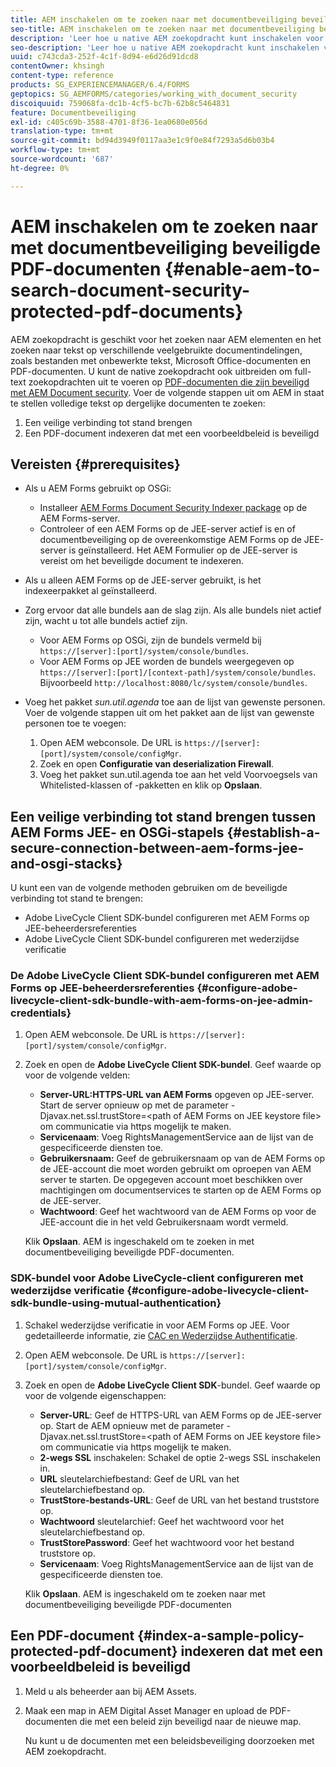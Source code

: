 ```yaml
---
title: AEM inschakelen om te zoeken naar met documentbeveiliging beveiligde PDF-documenten
seo-title: AEM inschakelen om te zoeken naar met documentbeveiliging beveiligde PDF-documenten
description: 'Leer hoe u native AEM zoekopdracht kunt inschakelen voor het uitvoeren van full-text zoekopdrachten op DRM-beveiligde PDF-documenten.  '
seo-description: 'Leer hoe u native AEM zoekopdracht kunt inschakelen voor het uitvoeren van full-text zoekopdrachten op DRM-beveiligde PDF-documenten.  '
uuid: c743cda3-252f-4c1f-8d94-e6d26d91dcd8
contentOwner: khsingh
content-type: reference
products: SG_EXPERIENCEMANAGER/6.4/FORMS
geptopics: SG_AEMFORMS/categories/working_with_document_security
discoiquuid: 759068fa-dc1b-4cf5-bc7b-62b8c5464831
feature: Documentbeveiliging
exl-id: c405c69b-3588-4701-8f36-1ea0680e056d
translation-type: tm+mt
source-git-commit: bd94d3949f0117aa3e1c9f0e84f7293a5d6b03b4
workflow-type: tm+mt
source-wordcount: '687'
ht-degree: 0%

---
```


# AEM inschakelen om te zoeken naar met documentbeveiliging beveiligde PDF-documenten {#enable-aem-to-search-document-security-protected-pdf-documents}

AEM zoekopdracht is geschikt voor het zoeken naar AEM elementen en het zoeken naar tekst op verschillende veelgebruikte documentindelingen, zoals bestanden met onbewerkte tekst, Microsoft Office-documenten en PDF-documenten. U kunt de native zoekopdracht ook uitbreiden om full-text zoekopdrachten uit te voeren op [PDF-documenten die zijn beveiligd met AEM Document security](/help/forms/using/admin-help/document-security.md). Voer de volgende stappen uit om AEM in staat te stellen volledige tekst op dergelijke documenten te zoeken:

1. Een veilige verbinding tot stand brengen
1. Een PDF-document indexeren dat met een voorbeeldbeleid is beveiligd

## Vereisten {#prerequisites}

* Als u AEM Forms gebruikt op OSGi:

   * Installeer [AEM Forms Document Security Indexer package](https://helpx.adobe.com/aem-forms/kb/aem-forms-releases.html) op de AEM Forms-server.
   * Controleer of een AEM Forms op de JEE-server actief is en of documentbeveiliging op de overeenkomstige AEM Forms op de JEE-server is geïnstalleerd. Het AEM Formulier op de JEE-server is vereist om het beveiligde document te indexeren.

* Als u alleen AEM Forms op de JEE-server gebruikt, is het indexeerpakket al geïnstalleerd.
* Zorg ervoor dat alle bundels aan de slag zijn. Als alle bundels niet actief zijn, wacht u tot alle bundels actief zijn.

   * Voor AEM Forms op OSGi, zijn de bundels vermeld bij `https://[server]:[port]/system/console/bundles`.
   * Voor AEM Forms op JEE worden de bundels weergegeven op `https://[server]:[port]/[context-path]/system/console/bundles`. Bijvoorbeeld `http://localhost:8080/lc/system/console/bundles`.

* Voeg het pakket *sun.util.agenda* toe aan de lijst van gewenste personen. Voer de volgende stappen uit om het pakket aan de lijst van gewenste personen toe te voegen:

   1. Open AEM webconsole. De URL is `https://[server]:[port]/system/console/configMgr`.
   1. Zoek en open **Configuratie van deserialization Firewall**.
   1. Voeg het pakket sun.util.agenda toe aan het veld Voorvoegsels van Whitelisted-klassen of -pakketten en klik op **Opslaan**.

## Een veilige verbinding tot stand brengen tussen AEM Forms JEE- en OSGi-stapels {#establish-a-secure-connection-between-aem-forms-jee-and-osgi-stacks}

U kunt een van de volgende methoden gebruiken om de beveiligde verbinding tot stand te brengen:

* Adobe LiveCycle Client SDK-bundel configureren met AEM Forms op JEE-beheerdersreferenties
* Adobe LiveCycle Client SDK-bundel configureren met wederzijdse verificatie

### De Adobe LiveCycle Client SDK-bundel configureren met AEM Forms op JEE-beheerdersreferenties {#configure-adobe-livecycle-client-sdk-bundle-with-aem-forms-on-jee-admin-credentials}

1. Open AEM webconsole. De URL is `https://[server]:[port]/system/console/configMgr`.
1. Zoek en open de **Adobe LiveCycle Client SDK-bundel**. Geef waarde op voor de volgende velden:

   * **Server-URL:HTTPS-URL van AEM Forms** opgeven op JEE-server. Start de server opnieuw op met de parameter -Djavax.net.ssl.trustStore=&lt;path of AEM Forms on JEE keystore file> om communicatie via https mogelijk te maken.
   * **Servicenaam**: Voeg RightsManagementService aan de lijst van de gespecificeerde diensten toe.
   * **Gebruikersnaam:** Geef de gebruikersnaam op van de AEM Forms op de JEE-account die moet worden gebruikt om oproepen van AEM server te starten. De opgegeven account moet beschikken over machtigingen om documentservices te starten op de AEM Forms op de JEE-server.
   * **Wachtwoord**: Geef het wachtwoord van de AEM Forms op voor de JEE-account die in het veld Gebruikersnaam wordt vermeld.

   Klik **Opslaan**. AEM is ingeschakeld om te zoeken in met documentbeveiliging beveiligde PDF-documenten.

### SDK-bundel voor Adobe LiveCycle-client configureren met wederzijdse verificatie {#configure-adobe-livecycle-client-sdk-bundle-using-mutual-authentication}

1. Schakel wederzijdse verificatie in voor AEM Forms op JEE. Voor gedetailleerde informatie, zie [CAC en Wederzijdse Authentificatie](https://helpx.adobe.com/livecycle/kb/cac-mutual-authentication.html).
1. Open AEM webconsole. De URL is `https://[server]:[port]/system/console/configMgr`.
1. Zoek en open de **Adobe LiveCycle Client SDK**-bundel. Geef waarde op voor de volgende eigenschappen:

   * **Server-URL**: Geef de HTTPS-URL van AEM Forms op de JEE-server op. Start de AEM opnieuw met de parameter -Djavax.net.ssl.trustStore=&lt;path of AEM Forms on JEE keystore file> om communicatie via https mogelijk te maken.
   * **2-wegs SSL** inschakelen: Schakel de optie 2-wegs SSL inschakelen in.
   * **URL** sleutelarchiefbestand: Geef de URL van het sleutelarchiefbestand op.
   * **TrustStore-bestands-URL**: Geef de URL van het bestand truststore op.
   * **Wachtwoord** sleutelarchief: Geef het wachtwoord voor het sleutelarchiefbestand op.
   * **TrustStorePassword**: Geef het wachtwoord voor het bestand truststore op.
   * **Servicenaam**: Voeg RightsManagementService aan de lijst van de gespecificeerde diensten toe.

   Klik **Opslaan**. AEM is ingeschakeld om te zoeken naar met documentbeveiliging beveiligde PDF-documenten

## Een PDF-document {#index-a-sample-policy-protected-pdf-document} indexeren dat met een voorbeeldbeleid is beveiligd

1. Meld u als beheerder aan bij AEM Assets.
1. Maak een map in AEM Digital Asset Manager en upload de PDF-documenten die met een beleid zijn beveiligd naar de nieuwe map.

   Nu kunt u de documenten met een beleidsbeveiliging doorzoeken met AEM zoekopdracht.
